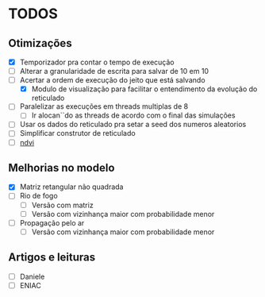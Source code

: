 # TODOS

## Otimizações

- [x] Temporizador pra contar o tempo de execução
- [ ] Alterar a granularidade de escrita para salvar de 10 em 10
- [ ] Acertar a ordem de execução do jeito que está salvando
  - [x] Modulo de visualização para facilitar o entendimento da evolução do reticulado
- [ ] Paralelizar as execuções em threads multiplas de 8
  - [ ] Ir alocan``do as threads de acordo com o final das simulações
- [ ] Usar os dados do reticulado pra setar a seed dos numeros aleatorios
- [ ] Simplificar construtor de reticulado
- [ ] [ndvi](https://www.myfarm.com.br/ndvi/)
## Melhorias no modelo

- [x] Matriz retangular não quadrada
- [ ] Rio de fogo
  - [ ] Versão com matriz
  - [ ] Versão com vizinhança maior com  probabilidade menor
- [ ] Propagação pelo ar
  - [ ] Versão com vizinhança maior com  probabilidade menor

## Artigos e leituras

- [ ] Daniele
- [ ] ENIAC

